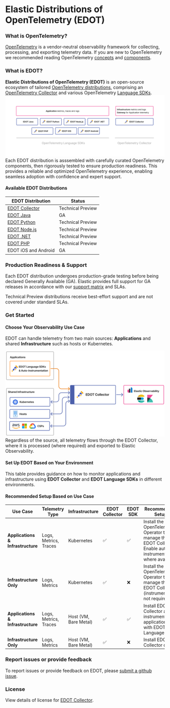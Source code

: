 # Elastic Distributions of OpenTelemetry (EDOT)

### What is OpenTelemetry?
[OpenTelemetry](https://opentelemetry.io/docs/) is a vendor-neutral observability framework for collecting, processing, and exporting telemetry data. If you are new to OpenTelemetry we recommended reading OpenTelemetry [concepts](https://opentelemetry.io/docs/concepts/) and [components](https://opentelemetry.io/docs/concepts/components/).

### What is EDOT?

**Elastic Distributions of OpenTelemetry (EDOT)** is an open-source ecosystem of tailored [OpenTelemetry distributions](https://opentelemetry.io/docs/concepts/distributions/), comprising an [OpenTelemetry Collector](https://opentelemetry.io/docs/collector/) and various OpenTelemetry [Language SDKs](https://opentelemetry.io/docs/languages/).
![EDOT-Distributions](docs/images/EDOT-SDKs-Collector.png)
Each EDOT distribution is asssembled with carefully curated OpenTelemetry components, then rigorously tested to ensure production readiness. This provides a reliable and optimized OpenTelemetry experience, enabling seamless adoption with confidence and expert support.

#### Available EDOT Distributions

| EDOT Distribution | Status |
|-------------------|---------------|
| [EDOT Collector](docs/EDOT-collector/README.md) | Technical Preview |
| [EDOT Java](https://github.com/elastic/elastic-otel-java) | GA |
| [EDOT Python](https://github.com/elastic/elastic-otel-python) | Technical Preview |
| [EDOT Node.js](https://github.com/elastic/elastic-otel-node) | Technical Preview |
| [EDOT .NET](https://github.com/elastic/elastic-otel-dotnet) | Technical Preview |
| [EDOT PHP](https://github.com/elastic/elastic-otel-php) | Technical Preview |
| EDOT iOS and Android | GA |

### Production Readiness & Support
Each EDOT distribution undergoes production-grade testing before being declared Generally Available (GA). Elastic provides full support for GA releases in accordance with our [support matrix](https://www.elastic.co/support/matrix) and SLAs.

Technical Preview distributions receive best-effort support and are not covered under standard SLAs.

### Get Started

#### Choose Your Observability Use Case

EDOT can handle telemetry from two main sources: **Applications** and shared **Infrastructure** such as hosts or Kubernetes.

![EDOT-diagram](docs/images/EDOT-diagram.png)
Regardless of the source, all telemetry flows through the EDOT Collector, where it is processed (where required) and exported to Elastic Observability.

#### Set Up EDOT Based on Your Environment

This table provides guidance on how to monitor applications and infrastructure using **EDOT Collector** and **EDOT Language SDKs** in different environments.

#### **Recommended Setup Based on Use Case**
| **Use Case**                 | **Telemetry Type**         | **Infrastructure**        | **EDOT Collector** | **EDOT SDK** | **Recommended Setup** |
|------------------------------|---------------------------|---------------------------|---------------------|------------------------|----------------------|
| **Applications & Infrastructure** | Logs, Metrics, Traces | Kubernetes                 | ✅ | ✅ | Install the OpenTelemetry Operator to manage the EDOT Collector. Enable auto-instrumentation where available. |
| **Infrastructure Only**      | Logs, Metrics            | Kubernetes                 | ✅ | ❌ | Install the OpenTelemetry Operator to manage the EDOT Collector (instrumentation not required).|
| **Applications & Infrastructure** | Logs, Metrics, Traces | Host (VM, Bare Metal)      | ✅ | ✅ | Install EDOT Collector and instrument applications with EDOT Language SDKs |
| **Infrastructure Only**      | Logs, Metrics            | Host (VM, Bare Metal)      | ✅ | ❌ | Install EDOT Collector only |

### Report issues or provide feedback
To report issues or provide feedback on EDOT, please [submit a github issue](https://github.com/elastic/opentelemetry/issues/new/choose).


### License
View details of license for [EDOT Collector](https://github.com/elastic/elastic-agent/blob/main/LICENSE.txt). 